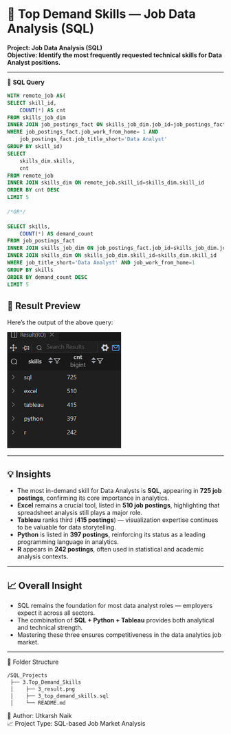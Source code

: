 # 💼 Top Demand Skills — Job Data Analysis (SQL)

**Project: Job Data Analysis (SQL)**  
**Objective: Identify the most frequently requested technical skills for Data Analyst positions.**

---

🧾 **SQL Query**
```sql
WITH remote_job AS(
SELECT skill_id,
    COUNT(*) AS cnt
FROM skills_job_dim
INNER JOIN job_postings_fact ON skills_job_dim.job_id=job_postings_fact.job_id
WHERE job_postings_fact.job_work_from_home= 1 AND
    job_postings_fact.job_title_short='Data Analyst'
GROUP BY skill_id)
SELECT
    skills_dim.skills,
    cnt
FROM remote_job
INNER JOIN skills_dim ON remote_job.skill_id=skills_dim.skill_id
ORDER BY cnt DESC
LIMIT 5

/*OR*/

SELECT skills,
    COUNT(*) AS demand_count
FROM job_postings_fact
INNER JOIN skills_job_dim ON job_postings_fact.job_id=skills_job_dim.job_id
INNER JOIN skills_dim ON skills_job_dim.skill_id=skills_dim.skill_id
WHERE job_title_short='Data Analyst' AND job_work_from_home=1
GROUP BY skills
ORDER BY demand_count DESC
LIMIT 5
```
## 📸 **Result Preview**

Here’s the output of the above query:

![Top Demand Skills Result](./3_result.png)

---

## 💡 **Insights**

- The most in-demand skill for Data Analysts is **SQL**, appearing in **725 job postings**, confirming its core importance in analytics.  
- **Excel** remains a crucial tool, listed in **510 job postings**, highlighting that spreadsheet analysis still plays a major role.  
- **Tableau** ranks third (**415 postings**) — visualization expertise continues to be valuable for data storytelling.  
- **Python** is listed in **397 postings**, reinforcing its status as a leading programming language in analytics.  
- **R** appears in **242 postings**, often used in statistical and academic analysis contexts.  

---

## 📈 **Overall Insight**

- SQL remains the foundation for most data analyst roles — employers expect it across all sectors.  
- The combination of **SQL + Python + Tableau** provides both analytical and technical strength.  
- Mastering these three ensures competitiveness in the data analytics job market.  

---
📂 Folder Structure
```
/SQL_Projects
 ├── 3.Top_Demand_Skills
 │    ├── 3_result.png
 │    ├── 3_top_demand_skills.sql
 │    └── README.md

```
📌 Author: Utkarsh Naik  
📈 Project Type: SQL-based Job Market Analysis

